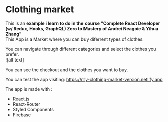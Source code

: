 # Clothing market
This is an <strong>example i learn to do in the course "Complete React Developer (w/ Redux, Hooks, GraphQL) Zero to Mastery of Andrei Neagoie & Yihua Zhang"</strong> <br/>
This App is a Market where you can buy diferrent types of clothes. <br/>

You can navigate through different categories and select the clothes you prefer. </br>
![alt text]

You can see the checkout and the clothes you want to buy. </br>


You can test the app visiting: https://my-clothing-market-version.netlify.app

The app is made with :
<ul>
  <li>
    React.js
  </li>
  <li>
    React-Router
  </li>
  <li>
    Styled Components
  </li>
  <li>
    Firebase
  </li>
</ul>
